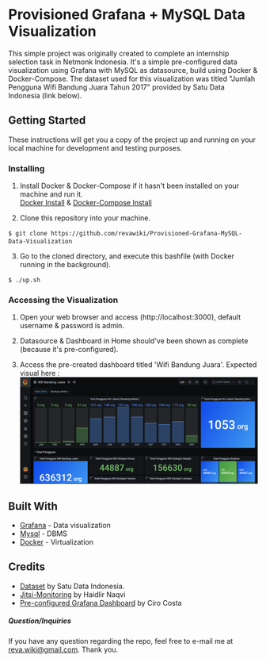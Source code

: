 # Provisioned Grafana + MySQL Data Visualization

This simple project was originally created to complete an internship selection task in Netmonk Indonesia. It's a simple pre-configured data visualization using Grafana with MySQL as datasource, build using Docker & Docker-Compose. The dataset used for this visualization was titled "Jumlah Pengguna Wifi Bandung Juara Tahun 2017" provided by Satu Data Indonesia (link below).

## Getting Started

These instructions will get you a copy of the project up and running on your local machine for development and testing purposes. 

### Installing

1. Install Docker & Docker-Compose if it hasn't been installed on your machine and run it.\
[Docker Install](https://docs.docker.com/get-docker/) & [Docker-Compose Install](https://docs.docker.com/compose/install/)

2. Clone this repository into your machine.
```
$ git clone https://github.com/revawiki/Provisioned-Grafana-MySQL-Data-Visualization
```

3. Go to the cloned directory, and execute this bashfile (with Docker running in the background).
```
$ ./up.sh
```

### Accessing the Visualization

1. Open your web browser and access (http://localhost:3000), default username & password is admin.

2. Datasource & Dashboard in Home should've been shown as complete (because it's pre-configured). 

3. Access the pre-created dashboard titled 'Wifi Bandung Juara'. Expected visual here :
![Grafana-Dashboard](https://raw.githubusercontent.com/revawiki/Provisioned-Grafana-MySQL-Data-Visualization/master/dashboard.PNG "Grafana-Dashboard")

## Built With

* [Grafana](http://www.grafana.com) - Data visualization
* [Mysql](https://www.mysql.com/) - DBMS
* [Docker](https://www.docker.com) - Virtualization

## Credits

* [Dataset](https://data.go.id/dataset/jumlah-pengguna-wifi-bandung-juara/resource/100dea7a-4073-4c3a-b7e4-eb649ac4f4c1) by Satu Data Indonesia. 
* [Jitsi-Monitoring](https://github.com/haidlir/jitsi-monitoring) by Haidlir Naqvi
* [Pre-configured Grafana Dashboard](https://ops.tips/blog/initialize-grafana-with-preconfigured-dashboards/) by Ciro Costa

##### Question/Inquiries
If you have any question regarding the repo, feel free to e-mail me at reva.wiki@gmail.com. Thank you.
